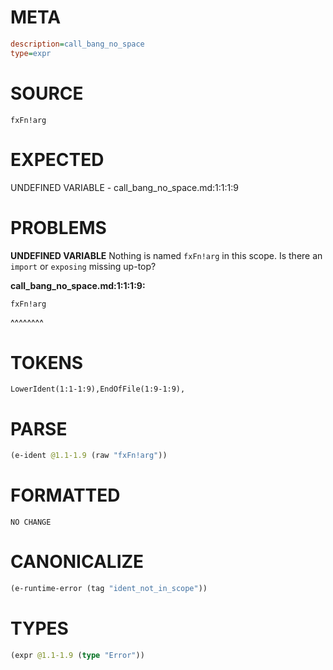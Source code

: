 # META
~~~ini
description=call_bang_no_space
type=expr
~~~
# SOURCE
~~~roc
fxFn!arg
~~~
# EXPECTED
UNDEFINED VARIABLE - call_bang_no_space.md:1:1:1:9
# PROBLEMS
**UNDEFINED VARIABLE**
Nothing is named `fxFn!arg` in this scope.
Is there an `import` or `exposing` missing up-top?

**call_bang_no_space.md:1:1:1:9:**
```roc
fxFn!arg
```
^^^^^^^^


# TOKENS
~~~zig
LowerIdent(1:1-1:9),EndOfFile(1:9-1:9),
~~~
# PARSE
~~~clojure
(e-ident @1.1-1.9 (raw "fxFn!arg"))
~~~
# FORMATTED
~~~roc
NO CHANGE
~~~
# CANONICALIZE
~~~clojure
(e-runtime-error (tag "ident_not_in_scope"))
~~~
# TYPES
~~~clojure
(expr @1.1-1.9 (type "Error"))
~~~

